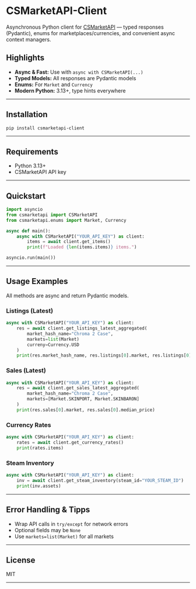 
# CSMarketAPI-Client

Asynchronous Python client for [CSMarketAPI](https://csmarketapi.com) — typed responses (Pydantic), enums for marketplaces/currencies, and convenient async context managers.

## Highlights

- **Async & Fast:** Use with `async with CSMarketAPI(...)`
- **Typed Models:** All responses are Pydantic models
- **Enums:** For `Market` and `Currency`
- **Modern Python:** 3.13+, type hints everywhere

---

## Installation

```bash
pip install csmarketapi-client
```

---

## Requirements

- Python 3.13+
- CSMarketAPI API key

---

## Quickstart

```python
import asyncio
from csmarketapi import CSMarketAPI
from csmarketapi.enums import Market, Currency

async def main():
    async with CSMarketAPI("YOUR_API_KEY") as client:
        items = await client.get_items()
        print(f"Loaded {len(items.items)} items.")

asyncio.run(main())
```

---

## Usage Examples

All methods are async and return Pydantic models.

### Listings (Latest)
```python
async with CSMarketAPI("YOUR_API_KEY") as client:
    res = await client.get_listings_latest_aggregated(
        market_hash_name="Chroma 2 Case",
        markets=list(Market)
        curreny=Currency.USD
    )
    print(res.market_hash_name, res.listings[0].market, res.listings[0].min_price)
```

### Sales (Latest)
```python
async with CSMarketAPI("YOUR_API_KEY") as client:
    res = await client.get_sales_latest_aggregated(
        market_hash_name="Chroma 2 Case",
        markets=[Market.SKINPORT, Market.SKINBARON]
    )
    print(res.sales[0].market, res.sales[0].median_price)
```

### Currency Rates
```python
async with CSMarketAPI("YOUR_API_KEY") as client:
    rates = await client.get_currency_rates()
    print(rates.items)
```

### Steam Inventory
```python
async with CSMarketAPI("YOUR_API_KEY") as client:
    inv = await client.get_steam_inventory(steam_id="YOUR_STEAM_ID")
    print(inv.assets)
```

---

## Error Handling & Tipps

- Wrap API calls in `try/except` for network errors
- Optional fields may be `None`
- Use `markets=list(Market)` for all markets

---

## License

MIT 

---


